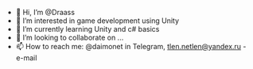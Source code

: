 - 👋 Hi, I’m @Draass
- 👀 I’m interested in game development using Unity
- 🌱 I’m currently learning Unity and c# basics
- 💞️ I’m looking to collaborate on ...
- 📫 How to reach me: @daimonet in Telegram, tlen.netlen@yandex.ru - e-mail

<!---
Draass/Draass is a ✨ special ✨ repository because its `README.md` (this file) appears on your GitHub profile.
You can click the Preview link to take a look at your changes.
--->
